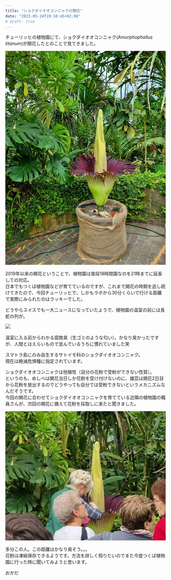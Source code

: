 ```yaml
---
title: "ショクダイオオコンニャクの開花"
date: "2023-05-24T19:10:45+02:00"
# draft: true
---
```


チューリッヒの植物園にて、ショクダイオオコンニャク(*Amorphophallus titanum*)が開花したとのことで見てきました。  

![](img/20230524_Titanwurz.jpg)

2019年以来の開花ということで、植物園は普段18時閉園なのを21時までに延長しての対応。  
日本でもつくば植物園などが育てているのですが、これまで開花の時期を逃し続けてきたので、今回チューリッヒで、しかもラボから30分くらいで行ける距離で実際にみられたのはラッキーでした。 

どうやらスイスでも一大ニュースになっていたようで、植物園の温室の前には長蛇の列が。  

![](img/queue.jpg)

温室に入る前からわかる腐敗臭（生ゴミのような匂い）。かなり臭かったですが、人間とはえらいもので並んでいるうちに慣れていました笑  


スマトラ島にのみ自生するサトイモ科のショクダイオオコンニャク。  
現在は絶滅危惧種に指定されています。  

ショクダイオオコンニャクは他殖性（自分の花粉で受粉ができない性質）。  
というのも、めしべは開花当日しか花粉を受け付けないのに、雄蕊は開花2日目から花粉を放出するのでどうやっても自分では受粉できないというメカニズムなんだそうです。  
今回の開花に合わせてショクダイオオコンニャクを育てている近隣の植物園の職員さんが、次回の開花に備えて花粉を採取しに来たと聞きました。  

![](img/PollenCollection.jpeg)

多分この人。この距離はかなり臭そう。。。  
花粉は凍結保存できるようです。方法を詳しく知りたいのでまた今度つくば植物園に行った時に聞いてみようと思います。

おかだ